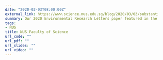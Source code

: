 ```yaml
---
date: "2020-03-03T08:00:00Z"
external_link: https://www.science.nus.edu.sg/blog/2020/03/03/substantial-mangrove-deforestation-in-myanmar/
summary: Our 2020 Environmental Research Letters paper featured in the Research News of NUS Faculty of Science.
tags:
- NUS
title: NUS Faculty of Science
url_code: ""
url_pdf: ""
url_slides: ""
url_video: ""
---
```

